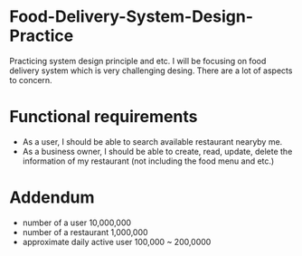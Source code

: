 # Food-Delivery-System-Design-Practice
Practicing system design principle and etc. I will be focusing on food delivery system which is very challenging desing. There are a lot of aspects to concern.

# Functional requirements
- As a user, I should be able to search available restaurant nearyby me.
- As a business owner, I should be able to create, read, update, delete the information of my restaurant (not including the food menu and etc.)

# Addendum
- number of a user 10,000,000
- number of a restaurant 1,000,000
- approximate daily active user 100,000 ~ 200,0000
